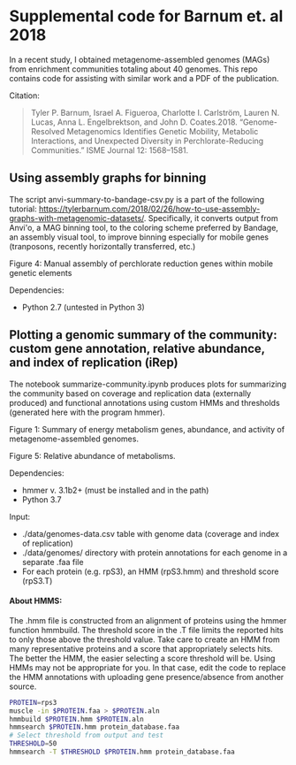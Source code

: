 # Supplemental code for Barnum et. al 2018

In a recent study, I obtained metagenome-assembled genomes (MAGs) from enrichment communities totaling about 40 genomes. This repo contains code for assisting with similar work and a PDF of the publication.

Citation:
>Tyler P. Barnum, Israel A. Figueroa, Charlotte I. Carlström, Lauren N. Lucas, Anna L. Engelbrektson, and John D. Coates.2018. “Genome-Resolved Metagenomics Identifies Genetic Mobility, Metabolic Interactions, and Unexpected Diversity in Perchlorate-Reducing Communities.” ISME Journal 12: 1568–1581.

## Using assembly graphs for binning

The script anvi-summary-to-bandage-csv.py is a part of the following tutorial: https://tylerbarnum.com/2018/02/26/how-to-use-assembly-graphs-with-metagenomic-datasets/. Specifically, it converts output from Anvi'o, a MAG binning tool, to the coloring scheme preferred by Bandage, an assembly visual tool, to improve binning especially for mobile genes (tranposons, recently horizontally transferred, etc.)

Figure 4: Manual assembly of perchlorate reduction genes within mobile genetic elements

Dependencies:

- Python 2.7 (untested in Python 3)

## Plotting a genomic summary of the community: custom gene annotation, relative abundance, and index of replication (iRep)

The notebook summarize-community.ipynb produces plots for summarizing the community based on coverage and replication data (externally produced) and functional annotations using custom HMMs and thresholds (generated here with the program hmmer).

Figure 1: Summary of energy metabolism genes, abundance, and activity of metagenome-assembled genomes.

Figure 5: Relative abundance of metabolisms.

Dependencies:

- hmmer v. 3.1b2+ (must be installed and in the path)
- Python 3.7

Input:

- ./data/genomes-data.csv table with genome data (coverage and index of replication)
- ./data/genomes/ directory with protein annotations for each genome in a separate .faa file
- For each protein (e.g. rpS3), an HMM (rpS3.hmm) and threshold score (rpS3.T)

#### About HMMS:

The .hmm file is constructed from an alignment of proteins using the hmmer function hmmbuild. The threshold score in the .T file limits the reported hits to only those above the threshold value. Take care to create an HMM from many representative proteins and a score that appropriately selects hits. The better the HMM, the easier selecting a score threshold will be. Using HMMs may not be appropriate for you. In that case, edit the code to replace the HMM annotations with uploading gene presence/absence from another source.

```bash
PROTEIN=rps3
muscle -in $PROTEIN.faa > $PROTEIN.aln
hmmbuild $PROTEIN.hmm $PROTEIN.aln
hmmsearch $PROTEIN.hmm protein_database.faa
# Select threshold from output and test
THRESHOLD=50
hmmsearch -T $THRESHOLD $PROTEIN.hmm protein_database.faa
```
